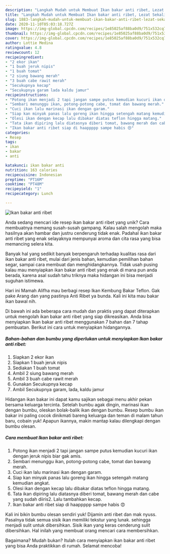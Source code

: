 ```yaml
---
description: "Langkah Mudah untuk Membuat Ikan bakar anti ribet, Lezat Sekali"
title: "Langkah Mudah untuk Membuat Ikan bakar anti ribet, Lezat Sekali"
slug: 1883-langkah-mudah-untuk-membuat-ikan-bakar-anti-ribet-lezat-sekali
date: 2020-11-10T05:03:18.727Z
image: https://img-global.cpcdn.com/recipes/1e85025af88ba0d9/751x532cq70/ikan-bakar-anti-ribet-foto-resep-utama.jpg
thumbnail: https://img-global.cpcdn.com/recipes/1e85025af88ba0d9/751x532cq70/ikan-bakar-anti-ribet-foto-resep-utama.jpg
cover: https://img-global.cpcdn.com/recipes/1e85025af88ba0d9/751x532cq70/ikan-bakar-anti-ribet-foto-resep-utama.jpg
author: Lottie Medina
ratingvalue: 4.8
reviewcount: 12
recipeingredient:
- "2 ekor ikan"
- "1 buah jeruk nipis"
- "1 buah tomat"
- "2 siung bawang merah"
- "3 buah cabe rawit merah"
- "Secukupnya kecap"
- "Secukupnya garam lada kaldu jamur"
recipeinstructions:
- "Potong ikan menjadi 2 tapi jangan sampe putus kemudian kucuri ikan dengan jeruk nipis biar gak amis."
- "Sembari menunggu ikan, potong-potong cabe, tomat dan bawang merah."
- "Cuci ikan lalu marinasi ikan dengan garam."
- "Siap kan minyak panas lalu goreng ikan hingga setengah matang kemudian angkat."
- "Olesi ikan dengan kecap lalu dibakar diatas teflon hingga matang."
- "Tata ikan dipiring lalu diatasnya diberi tomat, bawang merah dan cabe yang sudah diiris2. Lalu tambahkan kecap."
- "Ikan bakar anti ribet siap di haappppp sampe habis 😍"
categories:
- Resep
tags:
- ikan
- bakar
- anti

katakunci: ikan bakar anti 
nutrition: 163 calories
recipecuisine: Indonesian
preptime: "PT16M"
cooktime: "PT48M"
recipeyield: "1"
recipecategory: Lunch

---
```



![Ikan bakar anti ribet](https://img-global.cpcdn.com/recipes/1e85025af88ba0d9/751x532cq70/ikan-bakar-anti-ribet-foto-resep-utama.jpg)

Anda sedang mencari ide resep ikan bakar anti ribet yang unik? Cara membuatnya memang susah-susah gampang. Kalau salah mengolah maka hasilnya akan hambar dan justru cenderung tidak enak. Padahal ikan bakar anti ribet yang enak selayaknya mempunyai aroma dan cita rasa yang bisa memancing selera kita.

Banyak hal yang sedikit banyak berpengaruh terhadap kualitas rasa dari ikan bakar anti ribet, mulai dari jenis bahan, kemudian pemilihan bahan segar, sampai cara membuat dan menghidangkannya. Tidak usah pusing kalau mau menyiapkan ikan bakar anti ribet yang enak di mana pun anda berada, karena asal sudah tahu triknya maka hidangan ini bisa menjadi suguhan istimewa.

Hari ini Mamah Alifha mau berbagi resep Ikan Kembung Bakar Teflon. Gak pake Arang dan yang pastinya Anti Ribet ya bunda. Kali ini kita mau bakar ikan bawal nih.


Di bawah ini ada beberapa cara mudah dan praktis yang dapat diterapkan untuk mengolah ikan bakar anti ribet yang siap dikreasikan. Anda bisa menyiapkan Ikan bakar anti ribet menggunakan 7 bahan dan 7 tahap pembuatan. Berikut ini cara untuk menyiapkan hidangannya.

<!--inarticleads1-->

##### Bahan-bahan dan bumbu yang diperlukan untuk menyiapkan Ikan bakar anti ribet:

1. Siapkan 2 ekor ikan
1. Siapkan 1 buah jeruk nipis
1. Sediakan 1 buah tomat
1. Ambil 2 siung bawang merah
1. Ambil 3 buah cabe rawit merah
1. Gunakan Secukupnya kecap
1. Ambil Secukupnya garam, lada, kaldu jamur


Hidangan ikan bakar ini dapat kamu sajikan sebagai menu akhir pekan bersama keluarga tercinta. Setelah bumbu agak dingin, marinasi ikan dengan bumbu, oleskan bolak-balik ikan dengan bumbu. Resep bumbu ikan bakar ini paling cocok dinikmati bareng keluarga dan teman di malam tahun baru, cobain yuk! Apapun ikannya, makin mantap kalau dilengkapi dengan bumbu olesan. 

<!--inarticleads2-->

##### Cara membuat Ikan bakar anti ribet:

1. Potong ikan menjadi 2 tapi jangan sampe putus kemudian kucuri ikan dengan jeruk nipis biar gak amis.
1. Sembari menunggu ikan, potong-potong cabe, tomat dan bawang merah.
1. Cuci ikan lalu marinasi ikan dengan garam.
1. Siap kan minyak panas lalu goreng ikan hingga setengah matang kemudian angkat.
1. Olesi ikan dengan kecap lalu dibakar diatas teflon hingga matang.
1. Tata ikan dipiring lalu diatasnya diberi tomat, bawang merah dan cabe yang sudah diiris2. Lalu tambahkan kecap.
1. Ikan bakar anti ribet siap di haappppp sampe habis 😍


Kali ini bikin bumbu olesan sendiri yuk! Dijamin anti ribet dan mak nyuss. Pasalnya tidak semua sisik ikan memiliki tekstur yang lunak. sehingga menjadi sulit untuk dibersihkan. Sisik ikan yang keras cenderung sulit dibersihkan. Hal inilah yang membuat orang mencari cara membersihkan. 

Bagaimana? Mudah bukan? Itulah cara menyiapkan ikan bakar anti ribet yang bisa Anda praktikkan di rumah. Selamat mencoba!
